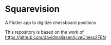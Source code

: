 # Squarevision
A Flutter app to digitize chessboard positions

This repository is based on the work of https://github.com/davidmallasen/LiveChess2FEN

